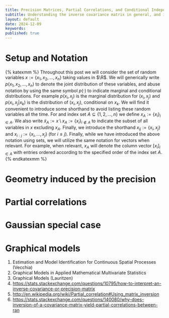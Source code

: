 ```yaml
---
title: Precision Matrices, Partial Correlations, and Conditional Independence
subtitle: Understanding the inverse covariance matrix in general, and in the Gaussian special case.
layout: default
date: 2024-12-09
keywords:
published: true
---
```


# Setup and Notation
{% katexmm %}
Throughout this post we will consider the set of random variables
$x := \{x_1, x_2, \dots, x_n\}$ taking values in $\R$.
We will generically write $p(x_1, x_2, \dots, x_n)$
to denote the joint distribution of these variables, and abuse notation by
using the same symbol $p(\cdot)$ to indicate marginal and conditional
distributions. For example $p(x_i, x_j)$ is the marginal distribution for
$(x_i, x_j)$ and $p(x_i, x_j|x_k)$ is the distribution of $(x_i, x_j)$,
conditional on $x_k$. We will find it convenient to introduce some shorthand
to avoid listing these random variables all the time. For and index set
$A \subseteq \{1, 2, \dots, n\}$ we define $x_A := \{x_i\}_{i \in A}$.
We also write
$\tilde{x}_A := x \setminus x_A := \{x_i\}_{i \notin A}$ to indicate the subset
of all variables in $x$ excluding $x_A$. Finally, we introduce the shorthand
$x_{ij} := \{x_i, x_j\}$ and $x_{i:j} := \{x_i, \dots, x_j\}$ (for $i \leq j$).
Finally, while we have introduced the above notation using sets, we will
utilize the same notation for vectors when relevant. For example, when relevant,
$x_A$ will denote the column vector $[x_i]_{i \in A}$ with entries ordered
according to the specified order of the index set $A$.
{% endkatexmm %}

# Geometry induced by the precision

# Partial correlations

# Gaussian special case

# Graphical models

1. Estimation and Model Identification for Continuous Spatial Processes (Vecchia)
2. Graphical Models in Applied Mathematical Multivariate Statistics
3. Graphical Models (Lauritzen)
4. https://stats.stackexchange.com/questions/10795/how-to-interpret-an-inverse-covariance-or-precision-matrix
5. http://en.wikipedia.org/wiki/Partial_correlation#Using_matrix_inversion
6. https://stats.stackexchange.com/questions/140080/why-does-inversion-of-a-covariance-matrix-yield-partial-correlations-between-ran
